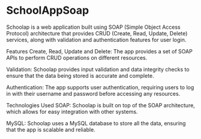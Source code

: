 # SchoolAppSoap
Schoolap is a web application built using SOAP (Simple Object Access Protocol) architecture that provides CRUD (Create, Read, Update, Delete) services, along with validation and authentication features for user login.

Features
Create, Read, Update and Delete: The app provides a set of SOAP APIs to perform CRUD operations on different resources.

Validation: Schoolap provides input validation and data integrity checks to ensure that the data being stored is accurate and complete.

Authentication: The app supports user authentication, requiring users to log in with their username and password before accessing any resources.

Technologies Used
SOAP: Schoolap is built on top of the SOAP architecture, which allows for easy integration with other systems.

MySQL: Schoolap uses a MySQL database to store all the data, ensuring that the app is scalable and reliable.
